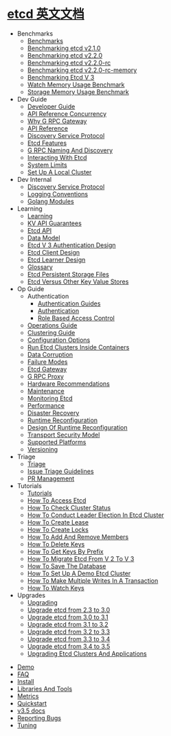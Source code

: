 # [etcd 英文文档](https://github.com/etcd-io/website)

- Benchmarks
  * [Benchmarks](benchmarks/_index.md)
  * [Benchmarking etcd v2.1.0](benchmarks/etcd-2-1-0-alpha-benchmarks.md)
  * [Benchmarking etcd v2.2.0](benchmarks/etcd-2-2-0-benchmarks.md)
  * [Benchmarking etcd v2.2.0-rc](benchmarks/etcd-2-2-0-rc-benchmarks.md)
  * [Benchmarking etcd v2.2.0-rc-memory](benchmarks/etcd-2-2-0-rc-memory-benchmarks.md)
  * [Benchmarking Etcd V 3](benchmarks/etcd-3-demo-benchmarks.md)
  * [Watch Memory Usage Benchmark](benchmarks/etcd-3-watch-memory-benchmark.md)
  * [Storage Memory Usage Benchmark](benchmarks/etcd-storage-memory-benchmark.md)
- Dev Guide
  * [Developer Guide](dev-guide/_index.md)
  * [API Reference Concurrency](dev-guide/api_concurrency_reference_v3.md)
  * [Why G RPC Gateway](dev-guide/api_grpc_gateway.md)
  * [API Reference](dev-guide/api_reference_v3.md)
  * [Discovery Service Protocol](dev-guide/discovery_protocol.md)
  * [Etcd Features](dev-guide/features.md)
  * [G RPC Naming And Discovery](dev-guide/grpc_naming.md)
  * [Interacting With Etcd](dev-guide/interacting_v3.md)
  * [System Limits](dev-guide/limit.md)
  * [Set Up A Local Cluster](dev-guide/local_cluster.md)
- Dev Internal
  * [Discovery Service Protocol](dev-internal/discovery_protocol.md)
  * [Logging Conventions](dev-internal/logging.md)
  * [Golang Modules](dev-internal/modules.md)
- Learning
  * [Learning](learning/_index.md)
  * [KV API Guarantees](learning/api_guarantees.md)
  * [Etcd API](learning/api.md)
  * [Data Model](learning/data_model.md)
  * [Etcd V 3 Authentication Design](learning/design-auth-v3.md)
  * [Etcd Client Design](learning/design-client.md)
  * [Etcd Learner Design](learning/design-learner.md)
  * [Glossary](learning/glossary.md)
  * [Etcd Persistent Storage Files](learning/persistent-storage-files.md)
  * [Etcd Versus Other Key Value Stores](learning/why.md)
- Op Guide
  - Authentication
    * [Authentication Guides](op-guide/authentication/_index.md)
    * [Authentication](op-guide/authentication/authentication.md)
    * [Role Based Access Control](op-guide/authentication/rbac.md)
  * [Operations Guide](op-guide/_index.md)
  * [Clustering Guide](op-guide/clustering.md)
  * [Configuration Options](op-guide/configuration.md)
  * [Run Etcd Clusters Inside Containers](op-guide/container.md)
  * [Data Corruption](op-guide/data_corruption.md)
  * [Failure Modes](op-guide/failures.md)
  * [Etcd Gateway](op-guide/gateway.md)
  * [G RPC Proxy](op-guide/grpc_proxy.md)
  * [Hardware Recommendations](op-guide/hardware.md)
  * [Maintenance](op-guide/maintenance.md)
  * [Monitoring Etcd](op-guide/monitoring.md)
  * [Performance](op-guide/performance.md)
  * [Disaster Recovery](op-guide/recovery.md)
  * [Runtime Reconfiguration](op-guide/runtime-configuration.md)
  * [Design Of Runtime Reconfiguration](op-guide/runtime-reconf-design.md)
  * [Transport Security Model](op-guide/security.md)
  * [Supported Platforms](op-guide/supported-platform.md)
  * [Versioning](op-guide/versioning.md)
- Triage
  * [Triage](triage/_index.md)
  * [Issue Triage Guidelines](triage/issues.md)
  * [PR Management](triage/PRs.md)
- Tutorials
  * [Tutorials](tutorials/_index.md)
  * [How To Access Etcd](tutorials/how-to-access-etcd.md)
  * [How To Check Cluster Status](tutorials/how-to-check-cluster-status.md)
  * [How To Conduct Leader Election In Etcd Cluster](tutorials/how-to-conduct-elections.md)
  * [How To Create Lease](tutorials/how-to-create-lease.md)
  * [How To Create Locks](tutorials/how-to-create-locks.md)
  * [How To Add And Remove Members](tutorials/how-to-deal-with-membership.md)
  * [How To Delete Keys](tutorials/how-to-delete-keys.md)
  * [How To Get Keys By Prefix](tutorials/how-to-get-key-by-prefix.md)
  * [How To Migrate Etcd From V 2 To V 3](tutorials/how-to-migrate.md)
  * [How To Save The Database](tutorials/how-to-save-database.md)
  * [How To Set Up A Demo Etcd Cluster](tutorials/how-to-setup-cluster.md)
  * [How To Make Multiple Writes In A Transaction](tutorials/how-to-transactional-write.md)
  * [How To Watch Keys](tutorials/how-to-watch-keys.md)
- Upgrades
  * [Upgrading](upgrades/_index.md)
  * [Upgrade etcd from 2.3 to 3.0](upgrades/upgrade_3_0.md)
  * [Upgrade etcd from 3.0 to 3.1](upgrades/upgrade_3_1.md)
  * [Upgrade etcd from 3.1 to 3.2](upgrades/upgrade_3_2.md)
  * [Upgrade etcd from 3.2 to 3.3](upgrades/upgrade_3_3.md)
  * [Upgrade etcd from 3.3 to 3.4](upgrades/upgrade_3_4.md)
  * [Upgrade etcd from 3.4 to 3.5](upgrades/upgrade_3_5.md)
  * [Upgrading Etcd Clusters And Applications](upgrades/upgrading-etcd.md)
* [Demo](demo.md)
* [FAQ](faq.md)
* [Install](install.md)
* [Libraries And Tools](integrations.md)
* [Metrics](metrics.md)
* [Quickstart](quickstart.md)
* [v3.5 docs](README.md)
* [Reporting Bugs](reporting_bugs.md)
* [Tuning](tuning.md)
